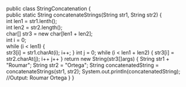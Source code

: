 public class StringConcatenation {                                          
public static String concatenateStrings(String str1, String str2) {         
int len1 = str1.lenth();                                                   
int len2 = str2.length();                                                   
 char[] str3 = new char[len1 + len2];                                       
 int i = 0;                                                                 
 while (i < len1) {                                                          
 str3[i] = str1.charAt(i);
 i++;
 }
 int j = 0;
 while (i < len1 + len2) {
 str3[i] = str2.charAt(j);
 i++
 j++
 }
 return new String(str3[]args) {
 String str1 + "Roumar";
 String str2 = "Ortega";
 String concatenatedString = concatenateStrings(str1, str2);
 System.out.printIn(concatenatedString); //Output: Roumar Ortega
 }
 }
